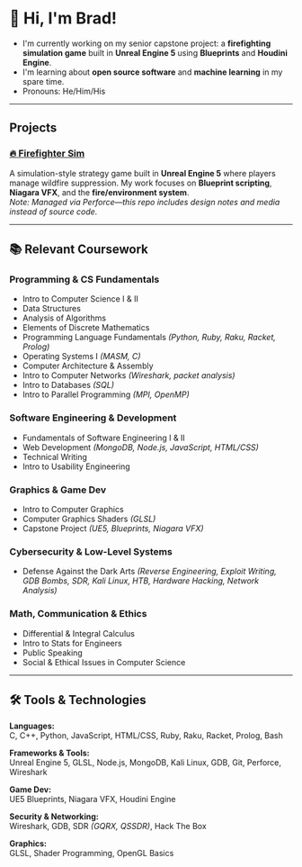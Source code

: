 # 👋 Hi, I'm Brad!

- I'm currently working on my senior capstone project: a **firefighting simulation game** built in **Unreal Engine 5** using **Blueprints** and **Houdini Engine**.
- I'm learning about **open source software** and **machine learning** in my spare time.
- Pronouns: He/Him/His

---

## Projects

### [🔥 Firefighter Sim](https://github.com/bradleyJT-CS/sim-firefighter)  
A simulation-style strategy game built in **Unreal Engine 5** where players manage wildfire suppression. My work focuses on **Blueprint scripting**, **Niagara VFX**, and the **fire/environment system**.  
*Note: Managed via Perforce—this repo includes design notes and media instead of source code.*

---

## 📚 Relevant Coursework

### Programming & CS Fundamentals
- Intro to Computer Science I & II  
- Data Structures  
- Analysis of Algorithms  
- Elements of Discrete Mathematics  
- Programming Language Fundamentals *(Python, Ruby, Raku, Racket, Prolog)*  
- Operating Systems I *(MASM, C)*  
- Computer Architecture & Assembly  
- Intro to Computer Networks *(Wireshark, packet analysis)*  
- Intro to Databases *(SQL)*  
- Intro to Parallel Programming *(MPI, OpenMP)*  

### Software Engineering & Development
- Fundamentals of Software Engineering I & II  
- Web Development *(MongoDB, Node.js, JavaScript, HTML/CSS)*  
- Technical Writing  
- Intro to Usability Engineering  

### Graphics & Game Dev
- Intro to Computer Graphics  
- Computer Graphics Shaders *(GLSL)*  
- Capstone Project *(UE5, Blueprints, Niagara VFX)*  

### Cybersecurity & Low-Level Systems
- Defense Against the Dark Arts *(Reverse Engineering, Exploit Writing, GDB Bombs, SDR, Kali Linux, HTB, Hardware Hacking, Network Analysis)*  

### Math, Communication & Ethics
- Differential & Integral Calculus  
- Intro to Stats for Engineers  
- Public Speaking  
- Social & Ethical Issues in Computer Science  

---

## 🛠️ Tools & Technologies

**Languages:**  
C, C++, Python, JavaScript, HTML/CSS, Ruby, Raku, Racket, Prolog, Bash  

**Frameworks & Tools:**  
Unreal Engine 5, GLSL, Node.js, MongoDB, Kali Linux, GDB, Git, Perforce, Wireshark  

**Game Dev:**  
UE5 Blueprints, Niagara VFX, Houdini Engine  

**Security & Networking:**  
Wireshark, GDB, SDR *(GQRX, QSSDR)*, Hack The Box  

**Graphics:**  
GLSL, Shader Programming, OpenGL Basics  
